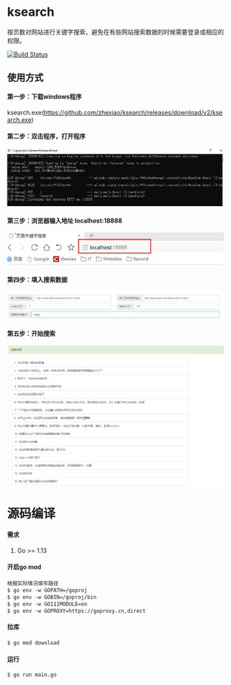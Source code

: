 # ksearch
按页数对网站进行关键字搜索，避免在有些网站搜索数据的时候需要登录或相应的权限。

[![Build Status](https://travis-ci.org/zhexiao/ksearch.svg?branch=master)](https://travis-ci.org/zhexiao/ksearch)

## 使用方式

#### 第一步：下载windows程序
ksearch.exe(https://github.com/zhexiao/ksearch/releases/download/v2/ksearch.exe)

#### 第二步：双击程序，打开程序
![image](https://raw.githubusercontent.com/zhexiao/ksearch/master/_example/3.png)

#### 第三步：浏览器输入地址 localhost:18888
![image](https://raw.githubusercontent.com/zhexiao/ksearch/master/_example/4.png)

#### 第四步：填入搜索数据
![image](https://raw.githubusercontent.com/zhexiao/ksearch/master/_example/1.png)

#### 第五步：开始搜索
![image](https://raw.githubusercontent.com/zhexiao/ksearch/master/_example/2.png)

# 源码编译
#### 需求
1. Go >= 1.13

#### 开启go mod

```
根据实际情况填写路径
$ go env -w GOPATH=/goproj
$ go env -w GOBIN=/goproj/bin
$ go env -w GO111MODULE=on
$ go env -w GOPROXY=https://goproxy.cn,direct 
```

#### 拉库
```
$ go mod download
```

#### 运行
```
$ go run main.go
```

